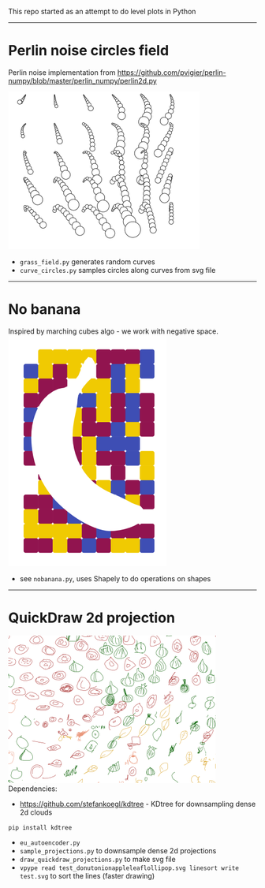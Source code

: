 This repo started as an attempt to do level plots in Python

*** 
# Perlin noise circles field
Perlin noise implementation from https://github.com/pvigier/perlin-numpy/blob/master/perlin_numpy/perlin2d.py

![curvy circles field](demo/circles.png)

* `grass_field.py` generates random curves
* `curve_circles.py` samples circles along curves from svg file

***
# No banana
Inspired by marching cubes algo - we work with negative space.
![no banana example](demo/nobanana.png)
 * see `nobanana.py`, uses Shapely to do operations on shapes
***
# QuickDraw 2d projection
![latent space](demo/latent.png)
Dependencies:
 * https://github.com/stefankoegl/kdtree - KDtree for downsampling dense 2d clouds
```
pip install kdtree
```
* `eu_autoencoder.py` 
* `sample_projections.py` to downsample dense 2d projections
* `draw_quickdraw_projections.py` to make svg file
* `vpype read test_donutonionappleleaflollipop.svg linesort write test.svg` to sort the lines (faster drawing)